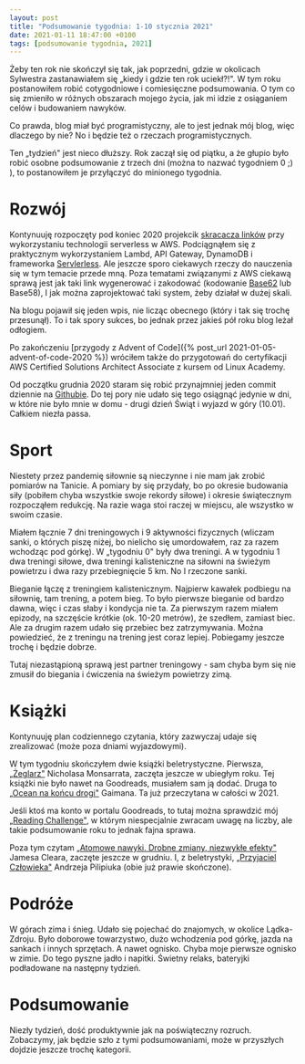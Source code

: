 ```yaml
---
layout: post
title: "Podsumowanie tygodnia: 1-10 stycznia 2021"
date: 2021-01-11 18:47:00 +0100
tags: [podsumowanie tygodnia, 2021]
---
```


Żeby ten rok nie skończył się tak, jak poprzedni, gdzie w okolicach Sylwestra zastanawiałem się „kiedy i gdzie ten rok uciekł?!". W tym roku postanowiłem robić cotygodniowe i comiesięczne podsumowania. O tym co się zmieniło w różnych obszarach mojego życia, jak mi idzie z osiąganiem celów i budowaniem nawyków.

Co prawda, blog miał być programistyczny, ale to jest jednak mój blog, więc dlaczego by nie? No i będzie też o rzeczach programistycznych.

Ten „tydzień" jest nieco dłuższy. Rok zaczął się od piątku, a że głupio było robić osobne podsumowanie z trzech dni (można to nazwać tygodniem 0 ;) ), to postanowiłem je przyłączyć do minionego tygodnia.

# Rozwój

Kontynuuję rozpoczęty pod koniec 2020 projekcik [skracacza linków](https://github.com/a-mroz/link-shortener) przy wykorzystaniu technologii serverless w AWS. Podciągnąłem się z praktycznym wykorzystaniem Lambd, API Gateway, DynamoDB i frameworka [Servlerless](https://www.serverless.com/). Ale jeszcze sporo ciekawych rzeczy do nauczenia się w tym temacie przede mną. Poza tematami związanymi z AWS ciekawą sprawą jest jak taki link wygenerować i zakodować (kodowanie [Base62](https://en.wikipedia.org/wiki/Base62) lub Base58), I jak można zaprojektować taki system, żeby działał w dużej skali.

Na blogu pojawił się jeden wpis, nie licząc obecnego (który i tak się trochę przesunął). To i tak spory sukces, bo jednak przez jakieś pół roku blog leżał odłogiem.

Po zakończeniu [przygody z Advent of Code]({% post_url 2021-01-05-advent-of-code-2020 %}) wróciłem także do przygotowań do certyfikacji AWS Certified Solutions Architect Associate z kursem od Linux Academy.

Od początku grudnia 2020 staram się robić przynajmniej jeden commit dziennie na [Githubie](https://github.com/a-mroz). Do tej pory nie udało się tego osiągnąć jedynie w dni, w które nie było mnie w domu - drugi dzień Świąt i wyjazd w góry (10.01). Całkiem niezła passa.

# Sport

Niestety przez pandemię siłownie są nieczynne i nie mam jak zrobić pomiarów na Tanicie. A pomiary by się przydały, bo po okresie budowania siły (pobiłem chyba wszystkie swoje rekordy siłowe) i okresie świątecznym rozpocząłem redukcję. Na razie waga stoi raczej w miejscu, ale wszystko w swoim czasie.

Miałem łącznie 7 dni treningowych i 9 aktywności fizycznych (wliczam sanki, o których piszę niżej, bo nielicho się umordowałem, raz za razem wchodząc pod górkę). W „tygodniu 0" były dwa treningi. A w tygodniu 1 dwa treningi siłowe, dwa treningi kalisteniczne na siłowni na świeżym powietrzu i dwa razy przebiegnięcie 5 km. No I rzeczone sanki.

Bieganie łączę z treningiem kalistenicznym. Najpierw kawałek podbiegu na siłownię, tam trening, a potem bieg. To było pierwsze bieganie od bardzo dawna, więc i czas słaby i kondycja nie ta. Za pierwszym razem miałem epizody, na szczęście krótkie (ok. 10-20 metrów), że szedłem, zamiast biec. Ale za drugim razem udało się przebiec bez zatrzymywania. Można powiedzieć, że z treningu na trening jest coraz lepiej. Pobiegamy jeszcze trochę i będzie dobrze.

Tutaj niezastąpioną sprawą jest partner treningowy - sam chyba bym się nie zmusił do biegania i ćwiczenia na świeżym powietrzy zimą.

# Książki

Kontynuuję plan codziennego czytania, który zazwyczaj udaje się zrealizować (może poza dniami wyjazdowymi).

W tym tygodniu skończyłem dwie książki beletrystyczne. Pierwsza, [„Żeglarz"](https://www.goodreads.com/book/show/56340202-eglarz) Nicholasa Monsarrata, zaczęta jeszcze w ubiegłym roku. Tej książki nie było nawet na Goodreads, musiałem sam ją dodać. Druga to [„Ocean na końcu drogi"](https://www.goodreads.com/book/show/41091446-ocean-na-ko-cu-drogi) Gaimana. Ta już przeczytana w całości w 2021.

Jeśli ktoś ma konto w portalu Goodreads, to tutaj można sprawdzić mój [„Reading Challenge"](https://www.goodreads.com/user_challenges/25743441), w którym niespecjalnie zwracam uwagę na liczby, ale takie podsumowanie roku to jednak fajna sprawa.

Poza tym czytam [„Atomowe nawyki. Drobne zmiany, niezwykłe efekty"](https://www.goodreads.com/book/show/48649811-atomowe-nawyki-drobne-zmiany-niezwyk-e-efekty) Jamesa Cleara, zaczęte jeszcze w grudniu. I, z beletrystyki, [„Przyjaciel Człowieka"](https://www.goodreads.com/book/show/49018411-przyjaciel-cz-owieka) Andrzeja Pilipiuka (obie już prawie skończone).

# Podróże

W górach zima i śnieg. Udało się pojechać do znajomych, w okolice Lądka-Zdroju. Było doborowe towarzystwo, dużo wchodzenia pod górkę, jazda na sankach i innych sprzętach. A nawet ognisko. Chyba moje pierwsze ognisko w zimie. Do tego pyszne jadło i napitki. Świetny relaks, bateryjki podładowane na następny tydzień.

# Podsumowanie

Niezły tydzień, dość produktywnie jak na poświąteczny rozruch. Zobaczymy, jak będzie szło z tymi podsumowaniami, może w przyszłych dojdzie jeszcze trochę kategorii.
